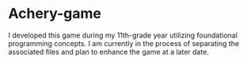 # Achery-game
I developed this game during my 11th-grade year utilizing foundational programming concepts. I am currently in the process of separating the associated files and plan to enhance the game at a later date.
